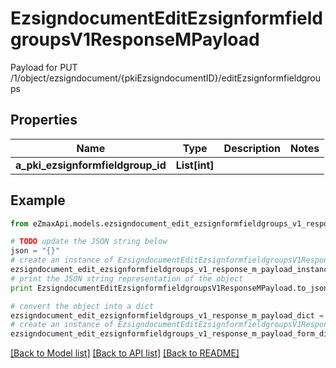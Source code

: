 # EzsigndocumentEditEzsignformfieldgroupsV1ResponseMPayload

Payload for PUT /1/object/ezsigndocument/{pkiEzsigndocumentID}/editEzsignformfieldgroups

## Properties
Name | Type | Description | Notes
------------ | ------------- | ------------- | -------------
**a_pki_ezsignformfieldgroup_id** | **List[int]** |  | 

## Example

```python
from eZmaxApi.models.ezsigndocument_edit_ezsignformfieldgroups_v1_response_m_payload import EzsigndocumentEditEzsignformfieldgroupsV1ResponseMPayload

# TODO update the JSON string below
json = "{}"
# create an instance of EzsigndocumentEditEzsignformfieldgroupsV1ResponseMPayload from a JSON string
ezsigndocument_edit_ezsignformfieldgroups_v1_response_m_payload_instance = EzsigndocumentEditEzsignformfieldgroupsV1ResponseMPayload.from_json(json)
# print the JSON string representation of the object
print EzsigndocumentEditEzsignformfieldgroupsV1ResponseMPayload.to_json()

# convert the object into a dict
ezsigndocument_edit_ezsignformfieldgroups_v1_response_m_payload_dict = ezsigndocument_edit_ezsignformfieldgroups_v1_response_m_payload_instance.to_dict()
# create an instance of EzsigndocumentEditEzsignformfieldgroupsV1ResponseMPayload from a dict
ezsigndocument_edit_ezsignformfieldgroups_v1_response_m_payload_form_dict = ezsigndocument_edit_ezsignformfieldgroups_v1_response_m_payload.from_dict(ezsigndocument_edit_ezsignformfieldgroups_v1_response_m_payload_dict)
```
[[Back to Model list]](../README.md#documentation-for-models) [[Back to API list]](../README.md#documentation-for-api-endpoints) [[Back to README]](../README.md)


